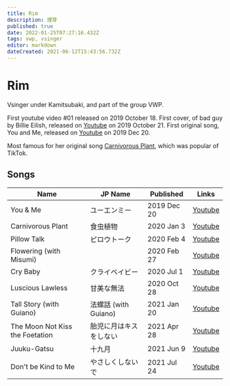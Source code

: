 ```yaml
---
title: Rim
description: 理芽
published: true
date: 2022-01-25T07:27:16.432Z
tags: vwp, vsinger
editor: markdown
dateCreated: 2021-06-12T15:43:56.732Z
---
```


# Rim

Vsinger under Kamitsubaki, and part of the group VWP.

First youtube video #01 released on 2019 October 18. First cover, of bad guy by Billie Eilish, released on [Youtube](https://www.youtube.com/watch?v=pOSbdge6Y-8) on 2019 October 21. First original song, You and Me, released on [Youtube](https://www.youtube.com/watch?v=YZxHTW5sJu4) on 2019 Dec 20.

Most famous for her original song [Carnivorous Plant](https://www.youtube.com/watch?v=F9eCSWEJYjk), which was popular of TikTok.

## Songs

| Name                     | JP Name          | Published | Links |
| ------------------------ | ---------------- | --------- | ----- |
| You & Me                 | ユーエンミー     | 2019 Dec 20 | [Youtube](https://www.youtube.com/watch?v=YZxHTW5sJu4) |
| Carnivorous Plant        | 食虫植物         | 2020 Jan 3  | [Youtube](https://www.youtube.com/watch?v=F9eCSWEJYjk) |
| Pillow Talk              | ピロウトーク     | 2020 Feb 4  | [Youtube](https://www.youtube.com/watch?v=cUqQRAYEtKg) |
| Flowering (with Misumi)  |                  | 2020 Feb 27 | [Youtube](https://www.youtube.com/watch?v=z1Nxc4UyQfQ) |
| Cry Baby                 | クライベイビー   | 2020 Jul 1  | [Youtube](https://www.youtube.com/watch?v=OHvvN4XktQk) |
| Luscious Lawless         | 甘美な無法       | 2020 Oct 28 | [Youtube](https://www.youtube.com/watch?v=VIR94m89mk0) |
| Tall Story (with Guiano) | 法螺話 (with Guiano) | 2021 Jan 20 | [Youtube](https://www.youtube.com/watch?v=EAW1zjldjO4) |
| The Moon Not Kiss the Foetation | 胎児に月はキスをしない | 2021 Apr 28 | [Youtube](https://www.youtube.com/watch?v=-dAz7Se-umM) |
| Juuku-Gatsu              | 十九月           | 2021 Jun 9  | [Youtube](https://www.youtube.com/watch?v=EGhhBKr4OzY) |
| Don't be Kind to Me      | やさしくしないで | 2021 Jul 24 | [Youtube](https://www.youtube.com/watch?v=nLFi_zEUXOs) |